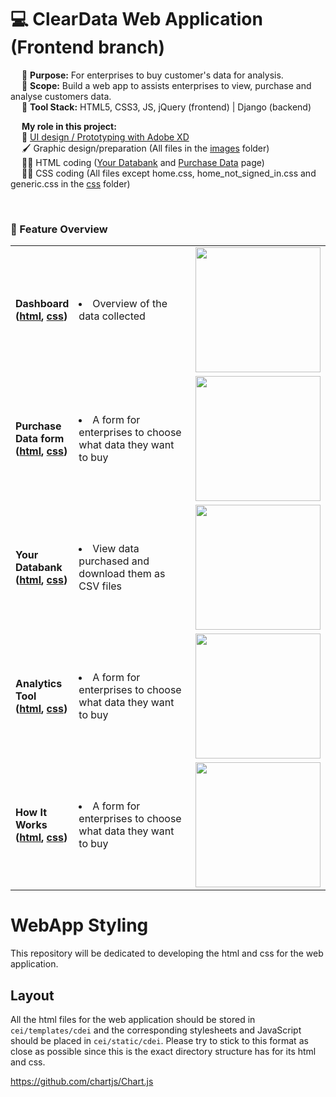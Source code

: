 # 💻 ClearData Web Application (Frontend branch)

&emsp; 🎯 **Purpose:** For enterprises to buy customer's data for analysis. <br>
&emsp; 📐 **Scope:**   Build a web app to assists enterprises to view, purchase and analyse customers data. <br>
&emsp; 🧰 **Tool Stack:**   HTML5, CSS3, JS, jQuery (frontend) | Django (backend)
<br>

&emsp; **My role in this project:** <br>
&emsp; 🎨 [UI design / Prototyping with Adobe XD](https://xd.adobe.com/view/f304c61e-5c45-413b-a699-0bbdd010f2ba-a657/) <br>
&emsp; 🖌 Graphic design/preparation (All files in the [images](https://github.com/NicoleTYF/ClearData-web/tree/master/cdei/static/cdei/images) folder)<br>
&emsp; 👩‍💻 HTML coding ([Your Databank](https://github.com/NicoleTYF/ClearData-web/blob/master/cdei/templates/cdei/your_databank.html) and [Purchase Data](https://github.com/NicoleTYF/ClearData-web/blob/master/cdei/templates/cdei/purchase_data.html) page)<br>
&emsp; 👩‍💻 CSS coding (All files except home.css, home_not_signed_in.css and generic.css in the [css](https://github.com/NicoleTYF/ClearData-web/tree/master/cdei/static/cdei/css) folder)<br>

<br>

### 🔨 Feature Overview
<table>
<tr>
  <td> 
    <b>Dashboard<br>(<a href="https://github.com/NicoleTYF/ClearData-web/blob/master/cdei/templates/cdei/dashboard_enterprise.html">html</a>, <a href="https://github.com/NicoleTYF/ClearData-web/blob/master/cdei/static/cdei/css/dashboard.css">css</a>)</b>  
  </td>
  <td width="350"><li>Overview of the data collected </li></td>
  <td><img src="https://github.com/NicoleTYF/ClearData-web/blob/master/dashboard_screenshot.PNG" height="200"/></td>
</tr>
  
<tr>
  <td> 
    <b>Purchase Data form<br>(<a href="https://github.com/NicoleTYF/ClearData-web/blob/master/cdei/templates/cdei/purchase_data.html">html</a>, <a href="https://github.com/NicoleTYF/ClearData-web/blob/master/cdei/static/cdei/css/tablePage.css">css</a>)</b>  
  </td>
  <td width="350"><li>A form for enterprises to choose what data they want to buy </li></td>
  <td><img src="https://github.com/NicoleTYF/ClearData-web/blob/master/purchaseData_screenshot.PNG" height="200"/></td>
</tr>
  
<tr>
  <td> 
    <b>Your Databank<br>(<a href="https://github.com/NicoleTYF/ClearData-web/blob/master/cdei/templates/cdei/your_databank.html">html</a>, <a href="https://github.com/NicoleTYF/ClearData-web/blob/master/cdei/static/cdei/css/tablePage.css">css</a>)</b>  
  </td>
  <td width="350"><li>View data purchased and download them as CSV files </li></td>
  <td><img src="https://github.com/NicoleTYF/ClearData-web/blob/master/yourDatabank_screenshot.PNG" height="200"/></td>
</tr>

<tr>
  <td> 
    <b>Analytics Tool<br>(<a href="https://github.com/NicoleTYF/ClearData-web/blob/master/cdei/templates/cdei/analytics_tool.html">html</a>, <a href="https://github.com/NicoleTYF/ClearData-web/blob/master/cdei/static/cdei/css/common.css">css</a>)</b>  
  </td>
  <td width="350"><li>A form for enterprises to choose what data they want to buy </li></td>
  <td><img src="https://github.com/NicoleTYF/ClearData-web/blob/master/analyticsTool_screenshot.PNG" height="200"/></td>
</tr>

<tr>
  <td> 
    <b>How It Works<br>(<a href="https://github.com/NicoleTYF/ClearData-web/blob/master/cdei/templates/cdei/how_it_works.html">html</a>, <a href="https://github.com/NicoleTYF/ClearData-web/blob/master/cdei/static/cdei/css/home_not_signed_in.css">css</a>)</b>  
  </td>
  <td width="350"><li>A form for enterprises to choose what data they want to buy </li></td>
  <td><img src="https://github.com/NicoleTYF/ClearData-web/blob/master/howItWorks_screenshot.PNG" height="200"/></td>
</tr>
</table>



# WebApp Styling
This repository will be dedicated to developing the html and css for the web application.

## Layout
All the html files for the web application should be stored in `cei/templates/cdei` and the corresponding stylesheets and JavaScript should be placed in `cei/static/cdei`. Please try to stick to this format as close as possible since this is the exact directory structure has for its html and css.

https://github.com/chartjs/Chart.js
